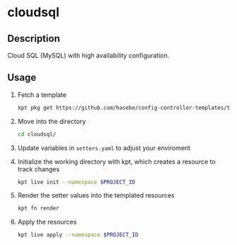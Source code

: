 # cloudsql

## Description
Cloud SQL (MySQL) with high availability configuration.

## Usage

1. Fetch a template

   ```sh
   kpt pkg get https://github.com/hasebe/config-controller-templates/template2/cloudsql cloudsql
   ```

1. Move into the directory

   ```sh
   cd cloudsql/
   ```

1. Update variables in `setters.yaml` to adjust your enviroment

1. Initialize the working directory with kpt, which creates a resource to track changes

   ```sh
   kpt live init --namespace $PROJECT_ID
   ```

1. Render the setter values into the templated resources

   ```sh
   kpt fn render
   ```

1. Apply the resources

   ```sh
   kpt live apply --namespace $PROJECT_ID
   ```
